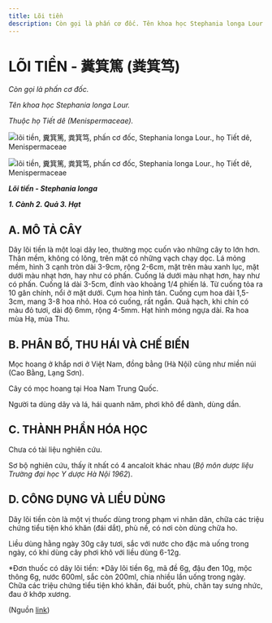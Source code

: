 ```yaml
---
title: Lõi tiền
description: Còn gọi là phấn cơ đốc. Tên khoa học Stephania longa Lour. Thuộc họ Tiết dê (Menispermaceae).
---
```

# LÕI TIỀN - 糞箕篤 (粪箕笃)

*Còn gọi là phấn cơ đốc.*

*Tên khoa học Stephania longa Lour.*

*Thuộc họ Tiết dê (Menispermaceae).*

![lõi tiền, 糞箕篤, 粪箕笃, phấn cơ đốc, Stephania longa Lour., họ Tiết dê, Menispermaceae](/imgs/do-tat-loi/ctvvtvn/loi-tien.jpg)

![lõi tiền, 糞箕篤, 粪箕笃, phấn cơ đốc, Stephania longa Lour., họ Tiết dê, Menispermaceae](/imgs/do-tat-loi/ctvvtvn/loi-tien-2.jpg)

***Lõi tiền - Stephania longa***

***1\. Cành 2. Quả 3. Hạt***

## A. MÔ TẢ CÂY

Dây lõi tiền là một loại dây leo, thường mọc cuốn vào những cây to lớn hơn. Thân mềm, không có lông, trên mặt có những vạch chạy dọc. Lá mỏng mềm, hình 3 cạnh tròn dài 3-9cm, rộng 2-6cm, mặt trên màu xanh lục, mặt dưới màu nhạt hơn, hay như có phấn. Cuống lá dưới màu nhạt hơn, hay như có phấn. Cuống lá dài 3-5cm, đính vào khoảng 1/4 phiến lá. Từ cuống tỏa ra 10 gân chính, nổi ở mặt dưới. Cụm hoa hình tán. Cuống cụm hoa dài 1,5-3cm, mang 3-8 hoa nhỏ. Hoa có cuống, rất ngắn. Quả hạch, khi chín có màu đỏ tươi, dài độ 6mm, rộng 4-5mm. Hạt hình móng ngựa dài. Ra hoa mùa Hạ, mùa Thu.

## B. PHÂN BỐ, THU HÁI VÀ CHẾ BIẾN

Mọc hoang ở khắp nơi ở Việt Nam, đồng bằng (Hà Nội) cũng như miền núi (Cao Bằng, Lạng Sơn).

Cây có mọc hoang tại Hoa Nam Trung Quốc.

Người ta dùng dây và lá, hái quanh năm, phơi khô để dành, dùng dần.

## C. THÀNH PHẦN HÓA HỌC

Chưa có tài liệu nghiên cứu.

Sơ bộ nghiên cứu, thấy ít nhất có 4 ancaloit khác nhau (*Bộ môn dược liệu Trường đại học Y dược Hà Nội 1962*).

## D. CÔNG DỤNG VÀ LIỀU DÙNG

Dây lõi tiền còn là một vị thuốc dùng trong phạm vi nhân dân, chữa các triệu chứng tiểu tiện khó khăn (đái dắt), phù nề, có nơi còn dùng chữa ho.

Liều dùng hằng ngày 30g cây tươi, sắc với nước cho đặc mà uống trong ngày, có khi dùng cây phơi khô với liều dùng 6-12g.

*Đơn thuốc có dây lõi tiền: *Dây lõi tiền 6g, mã đề 6g, đậu đen 10g, mộc thông 6g, nước 600ml, sắc còn 200ml, chia nhiều lần uống trong ngày. Chữa các triệu chứng tiểu tiện khó khăn, đái buốt, phù, chân tay sưng nhức, đau ở khớp xương.

(Nguồn <a href="http://www.thuocvuonnha.com/nhung-cay-thuoc-va-vi-thuoc-viet-nam/ket-qua-tra-cuu/loi-tien" target="_blank">link</a>)
